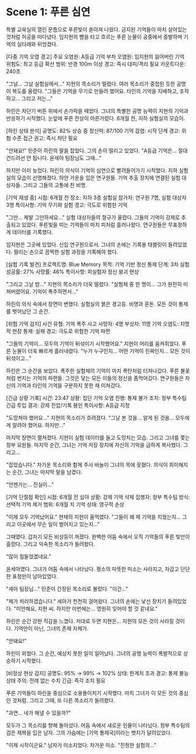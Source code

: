 # Scene 1: 푸른 심연

특별 교육실의 열린 문틈으로 푸른빛이 쏟아져 나왔다. 금지된 기억들이 마치 살아있는 것처럼 허공을 떠다녔다. 임지현의 뺨을 타고 흐르는 푸른 눈물이 공중에서 증발하며 기억의 실타래와 뒤엉켰다.

[다중 기억 오염 경고]
주요 오염원: A등급 기억
부차 오염원: 임지현의 잃어버린 기억
위험도: 최고 등급
확산 범위: 반경 100m 이상
경고: 즉시 대피/격리 필요
카운트다운: 240초

"그날... 그날 실험실에서..." 지현의 목소리가 떨렸다. 여러 목소리가 중첩된 듯한 공명이 복도를 울렸다. "그들은 기억을 무기로 만들려 했어요. 타인의 기억을 지배하고, 조작하고... 그리고 저는..."

하린은 차단기 버튼 위에서 손가락을 떼었다. 그녀의 특별한 공명 능력이 지현의 기억과 반응하기 시작했다. 눈앞에 푸른 잔상이 아른거렸다. 6개월 전, 지하 실험실의 모습이.

[하린 상태 분석]
공명도: 82% 상승 중
정신력: 87/100
기억 감염: 시작 단계
경고: 위험 수준 접근
권고: 즉시 차단 필요

"안돼요!" 민준이 하린의 팔을 잡았다. 그의 손이 떨리고 있었다. "A등급 기억은... 절대 건드려선 안 됩니다. 윤세아 팀장님도 그때..."

하지만 이미 늦었다. 하린의 의식이 기억의 심연으로 빨려들어가기 시작했다. 지하 실험실의 모습이 선명해졌다. 하얀 가운을 입은 연구원들. 기억 추출 장치에 연결된 실험 대상자들. 그리고 그들의 고통에 찬 비명.

[기억 재생 중]
시점: 6개월 전
장소: 지하 3층 실험실
참가자: 연구원 7명, 실험 대상자 3명
특이사항: 기억 무기화 실험
경고: 극도로 위험한 기억

"그만... 제발 그만하세요..."
실험 대상자들의 절규가 울렸다. 그들의 기억이 강제로 추출되고 있었다. 푸른빛을 띠는 기억들이 마치 피처럼 흘러나왔다. 연구원들은 무표정하게 데이터를 기록했다.

임지현은 그곳에 있었다. 신입 연구원으로서. 그녀의 손에는 기록용 태블릿이 들려있었다. 떨리는 손으로 끔찍한 실험 과정을 기록해야 했다.

[실험 기록 발견]
프로젝트명: Blue Memory
목적: 기억 기반 정신 통제
단계: 3차 실험
성공률: 27%
사망률: 46%
특이사항: 피실험자 정신 붕괴 현상

"그리고 그날 밤..." 지현의 목소리가 더욱 떨렸다. "실험체 중 한 명이... 그가 완전히 미쳐버렸어요. 기억이 폭주하면서..."

하린의 의식 속에서 장면이 변했다. 실험실의 붉은 경고등. 비명과 혼돈. 모든 것이 통제를 벗어났던 그 순간.

[위험 기억 감지]
사건 유형: 기억 폭주 사고
사망자: 4명
부상자: 11명
기억 오염도: 치명적
현장 통제: 실패
경고: 극도로 위험한 기억 파편

"그들의 기억이... 모두의 기억이 뒤섞이기 시작했어요." 지현이 머리를 움켜쥐었다. 푸른 눈물이 더욱 빠르게 흘러내렸다. "누가 누구인지... 어떤 기억이 진짜인지... 모든 것이 뒤섞이고..."

하린은 그 순간을 보았다. 폭주한 실험체의 기억이 마치 폭탄처럼 터져나갔다. 푸른 불꽃처럼 번지는 기억의 파편들. 그것은 닿는 모든 이들의 정신을 좀먹어갔다. 연구원들은 자신의 기억과 타인의 기억을 구분하지 못한 채 미쳐갔다.

[긴급 상황 기록]
시간: 23:47
상황: 집단 기억 오염
진행: 통제 불가
조치: 정부 특수팀 긴급 투입
결과: 강제 진압/기록 봉인
특이사항: A등급 지정

"도망쳐야 했어요..." 지현의 목소리가 흐려졌다. "그날 본 것을... 알게 된 것을... 모두에게 알려야 했어요. 하지만..."

마지막 장면이 펼쳐졌다. 지현이 실험 데이터를 들고 도망치는 모습. 그리고 그녀를 쫓는 정부 요원들. 마지막 순간, 그녀는 기억 저장 장치에 자신의 기억을 급하게 복사했다. 그리고...

"잡았습니다."
차가운 목소리와 함께 주사 바늘이 그녀의 목에 꽂혔다. 의식이 희미해지는 순간, 그녀는 마지막 말을 남겼다.

"언젠가는... 진실이..."

[기억 단절점 확인]
시점: 6개월 전 심야
상황: 강제 기억 삭제
집행자: 정부 특수팀
방식: 선택적 기억 제거
범위: 6개월 치 기억
상태: 영구적 손상

"이제 모두 기억났어요." 현재의 지현이 울먹였다. "그들이 왜 제 기억을 지웠는지... 그리고 이곳에서 무슨 일이 벌어지고 있는지..."

그때였다. 갑자기 모든 비상등이 꺼졌다. 완벽한 어둠 속에서 오직 기억들의 푸른 빛만이 흘렀다. 그리고 익숙한 목소리가 들려왔다.

"많이 힘들었겠네요."

윤세아였다. 그녀가 어둠 속에서 나타났다. 평소의 따뜻한 미소는 사라지고, 차갑고 단단한 표정만이 남아있었다.

"세아 팀장님..." 민준이 긴장된 목소리로 불렀다. "이건..."

"제가 처리하겠습니다." 세아가 천천히 걸어왔다. 그녀의 손에는 낯선 장치가 들려있었다. "미안해요, 지현 씨. 하지만 이번에는... 영원히 잊어야 할 것 같네요."

하린은 순간 강한 직감을 느꼈다. 저대로 두면 지현은... 지현의 모든 것이 사라질 것이다. 기억만이 아닌, 그녀의 존재 자체가.

"안돼요!"

하린이 외쳤다. 그 순간, 예상치 못한 일이 일어났다. 그녀의 공명 능력이 폭발적으로 상승하기 시작했다.

[비정상 현상 감지]
공명도: 95% → 99% → 102%
상태: 한계치 초과
경고: 통제 불능 상태
주의: 전례 없는 수치
긴급: 즉각 조치 필요

푸른 기억들이 하린을 중심으로 소용돌이치기 시작했다. 마치 그녀가 이 모든 것의 중심인 것처럼. 그리고 그때, 또 다른 목소리가 들려왔다.

"과연... 네가 해낼 수 있을까?"

모두가 그 목소리를 향해 돌아섰다. 어둠 속에서 새로운 인물이 나타났다. 정부 특수팀의 검은 제복을 입은 남자. 그의 가슴에는 [기억 통제국]이라는 뱃지가 달려있었다.

"이제 시작이군요." 남자가 미소지었다. 차가운 미소. "진정한 실험의..."